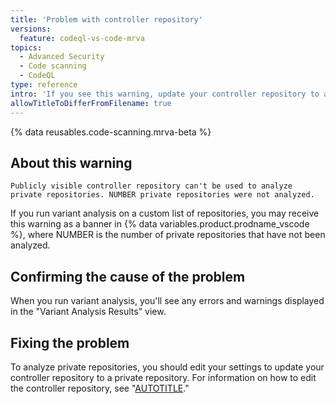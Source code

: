 ```yaml
---
title: 'Problem with controller repository'
versions:
  feature: codeql-vs-code-mrva
topics:
  - Advanced Security
  - Code scanning
  - CodeQL
type: reference
intro: 'If you see this warning, update your controller repository to a private repository.'
allowTitleToDifferFromFilename: true
---
```


{% data reusables.code-scanning.mrva-beta %}

## About this warning

```text
Publicly visible controller repository can't be used to analyze private repositories. NUMBER private repositories were not analyzed.
```

If you run variant analysis on a custom list of repositories, you may receive this warning as a banner in {% data variables.product.prodname_vscode %}, where NUMBER is the number of private repositories that have not been analyzed.

## Confirming the cause of the problem

When you run variant analysis, you'll see any errors and warnings displayed in the "Variant Analysis Results" view.

## Fixing the problem

To analyze private repositories, you should edit your settings to update your controller repository to a private repository. For information on how to edit the controller repository, see "[AUTOTITLE](/code-security/codeql-for-vs-code/using-the-advanced-functionality-of-the-codeql-for-vs-code-extension/customizing-settings#configuring-settings-for-variant-analysis)."
